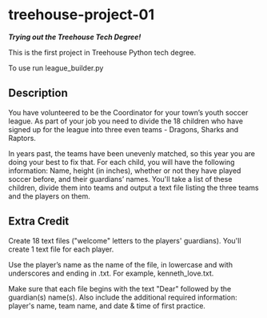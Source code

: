 # treehouse-project-01
***Trying out the Treehouse Tech Degree!***

This is the first project in Treehouse Python tech degree.

To use run league_builder.py

## Description

You have volunteered to be the Coordinator for your town’s youth soccer league. 
As part of your job you need to divide the 18 children who have signed up for the league into three even teams - Dragons, Sharks and Raptors. 


In years past, the teams have been unevenly matched, so this year you are doing your best to fix that. For each child, 
you will have the following information: Name, height (in inches), whether or not they have played soccer before, and their guardians’ names. 
You'll take a list of these children, divide them into teams and output a text file listing the three teams and the players on them.

## Extra Credit

Create 18 text files ("welcome" letters to the players' guardians). You'll create 1 text file for each player. 

Use the player’s name as the name of the file, in lowercase and with underscores and ending in .txt. 
For example, kenneth_love.txt.

Make sure that each file begins with the text "Dear" followed by the guardian(s) name(s). Also include the additional 
required information: player's name, team name, and date & time of first practice.